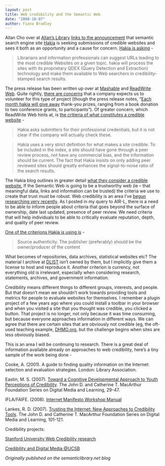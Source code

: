 ```yaml
---
layout: post
title: Web credibility and the Semantic Web
date: "2008-10-07"
author: Fiona Bradley
---
```

Allan Cho over at [Allan’s Library](http://allanslibrary.blogspot.com/) [links to the announcement](http://allanslibrary.blogspot.com/2008/10/hakia-question.html) that semantic search engine site [Hakia](http://www.hakia.com) is seeking submissions of credible websites and sees it both as an opportunity and a cause for concern. [Hakia is asking](http://company.hakia.com/pr-092208.html) -

> Librarians and information professionals can suggest URLs leading to the most credible Websites on a given topic. hakia will process the sites with its proprietary QDEX (Query Detection and Extraction) technology and make them available to Web searchers in credibility-stamped search results.

The press release has been written up over at [Mashable](http://mashable.com/2008/10/06/hakia-librarians/) and [ReadWrite Web](http://www.readwriteweb.com/archives/hakia_relaunches_with_credible.php). Quite rightly, [there are concerns](http://weblogs.elearning.ubc.ca/googlescholar/archives/048398.html) that a company expects us to volunteer for this type of project (though the press release notes, “[Each month hakia will give away](http://company.hakia.com/pr-092208.html) thank-you prizes, ranging from a book donation to two conference grants, to participants”). Of greater concern, which ReadWrite Web hints at, is [the critieria of what constitutes a credible website](http://www.readwriteweb.com/archives/hakia_relaunches_with_credible.php) -

> Hakia asks submitters for their professional credentials, but it is not clear if the company will actually check these.

> Hakia uses a very strict definition for what makes a site credible. To be included in the index, a site should have gone through a peer review process, not have any commercial bias, and the information should be current. The fact that Hakia insists on only adding peer reviewed sites should greatly enhances the signal-to-noise ratio of the search results.

The Hakia blog outlines in greater detail [what they consider a credible website.](http://blog.hakia.com/?p=419)  If the Semantic Web is going to be a trustworthy web (ie – that meaningful data, links and information can be trusted) the criteria we use to create that trust must be robust. Web credibility is an area I’ve [begun researching very recently](http://listserv.aoir.org/pipermail/air-l-aoir.org/2008-September/017145.html). As I posted in my query to AIR-L, there is a need to be able to inform people about criteria that goes beyond the surface of ownership, date last updated, presence of peer review. We need criteria that will help individuals to be able to critically evaluate reputation, depth, and quality of peer review.

[One of the criterions Hakia is using is](http://blog.hakia.com/?p=419) -

> Source authenticity. The publisher (preferably) should be the owner/producer of the content

What becomes of repositories, data archives, statistical websites etc? The material I archive at [DLIST](http://dlist.sir.arizona.edu/) isn’t owned by them, but I implicitly give them a license to host and reproduce it. Another criterion is currency, not everything old is irrelevant, especially when considering research, statements, archives, and government information.

Credibility means different things to different groups, interests, and people. But that doesn’t mean we shouldn’t work towards providing tools and metrics for people to evaluate websites for themselves. I remember a plugin project of a few years ago where you could install a toolbar in your browser and when you visited a site that you thought was credible, you clicked a button. That project is no longer, not only because it was time consuming, but because everyone approaches information in different ways. We can agree that there are certain sites that are obviously not credible (eg, the oft-used teaching example, [DHMO.org](http://www.dhmo.org/), but the challenge begins when sites are less obviously biased.

This is an area I will be continuing to research. There is a great deal of information available already on approaches to web credibility, here’s a tiny sample of the work being done -

Cooke, A. (2001). A guide to finding quality information on the Internet: selection and evaluation strategies. London: Library Association.

Eastin, M. S. (2007). [Toward a Cognitive Developmental Approach to Youth Perceptions of Credibility](http://www.mitpressjournals.org/doi/abs/10.1162/dmal.9780262562324.029). The John D. and Catherine T. MacArthur Foundation Series on Digital Media and Learning, 29-47.

IFLA/FAIFE. (2008). [Internet Manifesto Workshop Manual](http://www.ifla.org/faife/news/ifla-internet-manifesto-workshop-manual.pdf)

Lankes, R. D. (2007). [Trusting the Internet: New Approaches to Credibility Tools](http://www.mitpressjournals.org/doi/abs/10.1162/dmal.9780262562324.101). The John D. and Catherine T. MacArthur Foundation Series on Digital Media and Learning, 101-121.

Credibility projects:

[Stanford University Web Credibility research](http://credibility.stanford.edu/)

[Credibility and Digital Media @UCSB](http://www.credibility.ucsb.edu/index.php)

_Originally published on the semanticlibrary.net blog_
